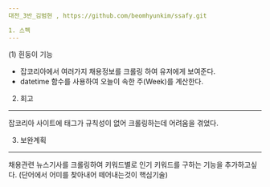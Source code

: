 ```yaml
---
대전_3반_김범현 , https://github.com/beomhyunkim/ssafy.git

1. 스펙
---
```

(1) 흰둥이 기능
  - 잡코리아에서 여러가지 채용정보를 크롤링 하여 유저에게 보여준다.
  - datetime 함수를 사용하여 오늘이 속한 주(Week)를 계산한다.
  
2. 회고
---
잡코리아 사이트에 태그가 규칙성이 없어 크롤링하는데 어려움을 겪었다.

3. 보완계획
---
채용관련 뉴스기사를 크롤링하여 키워드별로 인기 키워드를 구하는 기능을 추가하고싶다.
(단어에서 어미를 찾아내어 떼어내는것이 핵심기술)

